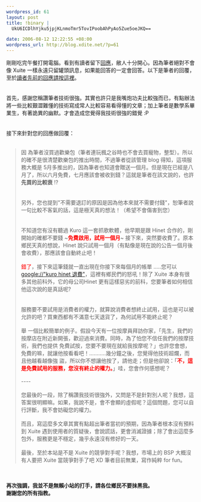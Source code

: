 ```yaml
--- 
wordpress_id: 61
layout: post
title: !binary |
  UkU6ICDlhYjku5jpjKLnmoTmr5TovIPoobAhPyAo5Zue5oeJKQ==

date: 2006-08-12 12:22:55 +08:00
wordpress_url: http://blog.xdite.net/?p=61
---
```

剛剛吃完午餐打開電腦。看到有讀者留下<a href="http://xuite-joke.blogspot.com/2006/08/blog-post_115528588535517895.html#115535376674750781">回應</a>，敝人十分開心。因為筆者絕對不會像 Xuite 一樣永遠只留罐頭訊息，如果能回答的一定會回答。以下是筆者的回覆，至於<a href="http://xuite-joke.blogspot.com/2006/08/blog-post_115528588535517895.html#115535376674750781">讀者先前的回應請按這裡</a>。<br /><br /><br />首先，感謝您稱讚筆者技術很強。其實也許只是我嘴炮功夫比較強而已，有點辦法將一些比較艱澀難懂的技術寫成常人比較容易看得懂的文章；加上筆者是數學系畢業生，有著詭異的幽默。才會造成您覺得我技術很強的錯覺 :P<br /><br /><br />接下來針對您的回應做回覆：<br /><br /><blockquote>因 為筆者沒買過歡樂包（筆者連玩楓之谷時也不會去買寵物，整型）。所以的確不是很清楚歡樂包的推出時間，不過筆者從該管理 blog 得知，這項服務大概是 5月多推出的，因為筆者也知道會贈送一個月。但是現在已經是八月了，所以六月免費，七月應該會被收到錢？這就是筆者在該文說的，也許<strong><font>先買的比較衰</font></strong> !?<br /><br /><br />另外，您也提到&quot;<font>不需要退訂的原因是因為他本來就不需要付錢</font>&quot;，恕筆者說一句比較不客氣的話，這是極天真的想法！（希望不會傷害到您）<br /><br /><br />不知道您有沒有聽過 Kuro 這一套抓歌軟體，他早期是跟 Hinet 合作的，剛開始的確都不要錢 ~<font color="#ff0000"><strong><font>免費啟用，試用一個月</font></strong></font>~ 接下來，突然要收費了。原本鄉民天真的想說，Hinet 說只試用一個月（有點像是現在說的公告一個月後會收費），那應該會自動終止吧！<br /><br /><font color="#ff0000">錯了</font>，接下來這筆錢就一直出現在你接下來每個月的帳單 .....您可以 <a href="http://www.google.com.tw/search?hl=zh-TW&amp;q=kuro+Hinet+%E9%80%80%E8%B2%BB&amp;btnG=Google+%E6%90%9C%E5%B0%8B&amp;meta=">google://&quot;kuro hinet 退費&quot;</a>，這裡有鄉民們的怒吼！除了 Xuite 本身有很多其他前科外，它的母公司Hinet 更有這樣惡劣的前科，您要筆者如何相信他這次說的是真話呢?<br /><br /><br />服務要不要試用是消費者的權力，就算說消費者想終止試用，這也是可以被允許的吧？買東西都有不滿意七天退貨了，為何試用不能終止呢？<br /><br />舉 一個比較簡單的例子。假設今天有一位按摩員拜訪你家，「先生，我們的按摩店在附近新開張，歡迎過來消費。同時，為了怕您不信任我們的按摩技術，我們也提供 免費試按，您要不要現在就給我按摩呢？」也許您會想，免費的嘛，就讓他按看看吧！...........幾分鐘之後，您覺得他技術超爛，而且他越看越像強 盜，所以你不想讓他按了，請他走；但是他卻說：「<font color="#ff0000"><strong><font>不，這是免費試用的服務，您沒有終止的權力。</font></strong></font>」哇，您會作何感想呢？<br /><br />----<br /><br />您最後的一段，除了稱讚我技術很強外，又問是不是針對別人呢？我想，這答案很明顯嘛。如果，我說不是，會不會顯的虛假呢？這個問題，您可以自行評斷，我不會妨礙您的權力。<br /><br />而且，寫這麼多文章其實有點超出筆者當初的預期，因為筆者根本沒有預料到 Xuite 遇到使用者的質疑後，會說謊話，更會消滅證據；除了會出這麼多包外，服務更是不穩定，幾乎永遠沒有修好的一天。<br /><br />最後，至於本站是不是 Xuite 的競爭對手呢？我想，市場上的 BSP 大概沒有人要把  Xuite 當競爭對手了吧  XD  筆者目前無業，寫作純粹 for fun。</blockquote><br /><br /><font><strong>再次強調，我並不是無賴小站的打手，請各位鄉民不要抹黑我。<br />謝謝您的所有指教。</strong><br /></font>
